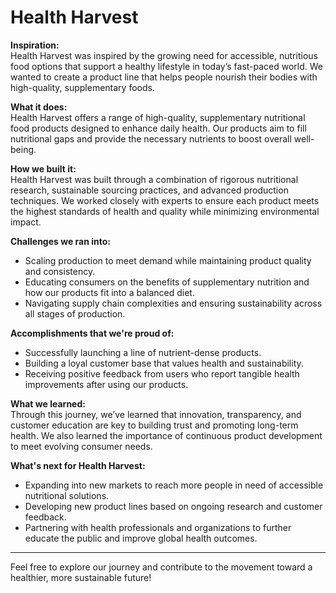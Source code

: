 # Health Harvest

**Inspiration:**  
Health Harvest was inspired by the growing need for accessible, nutritious food options that support a healthy lifestyle in today’s fast-paced world. We wanted to create a product line that helps people nourish their bodies with high-quality, supplementary foods.

**What it does:**  
Health Harvest offers a range of high-quality, supplementary nutritional food products designed to enhance daily health. Our products aim to fill nutritional gaps and provide the necessary nutrients to boost overall well-being.

**How we built it:**  
Health Harvest was built through a combination of rigorous nutritional research, sustainable sourcing practices, and advanced production techniques. We worked closely with experts to ensure each product meets the highest standards of health and quality while minimizing environmental impact.

**Challenges we ran into:**  
- Scaling production to meet demand while maintaining product quality and consistency.
- Educating consumers on the benefits of supplementary nutrition and how our products fit into a balanced diet.
- Navigating supply chain complexities and ensuring sustainability across all stages of production.

**Accomplishments that we're proud of:**  
- Successfully launching a line of nutrient-dense products.
- Building a loyal customer base that values health and sustainability.
- Receiving positive feedback from users who report tangible health improvements after using our products.

**What we learned:**  
Through this journey, we’ve learned that innovation, transparency, and customer education are key to building trust and promoting long-term health. We also learned the importance of continuous product development to meet evolving consumer needs.

**What's next for Health Harvest:**  
- Expanding into new markets to reach more people in need of accessible nutritional solutions.
- Developing new product lines based on ongoing research and customer feedback.
- Partnering with health professionals and organizations to further educate the public and improve global health outcomes.

---

Feel free to explore our journey and contribute to the movement toward a healthier, more sustainable future!
